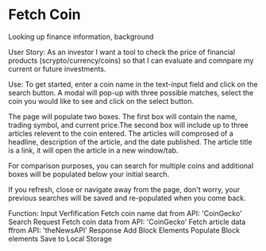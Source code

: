 # Fetch Coin
Looking up finance information, background

User Story: 
As an investor I want a tool to check the price of financial products (scrypto/currency/coins) so that I can evaluate and comnpare my current or future investments. 

Use:
To get started, enter a coin name in the text-input field and click on the search button. A modal will pop-up with three possible matches, select the coin you would like to see and click on the select button.

The page will populate two boxes. The first box will contain the name, trading symbol, and current price.The second box will include up to three articles relevent to the coin entered. The articles will comprosed of a headline, description of the article, and the date published. The article title is a link, it will open the article in a new window/tab.

For comparison purposes, you can search for multiple coins and additional boxes will be populated below your initial search.

If you refresh, close or navigate away from the page, don't worry, your previous searches will be saved and re-populated when you come back.

Function:
Input
Verfification
    Fetch coin name dat from API: 'CoinGecko'
Search
Request
    Fetch coin data from API: 'CoinGecko'
    Fetch article data ffrom API: 'theNewsAPI'
Response
    Add Block Elements
    Populate Block elements
Save to Local Storage






